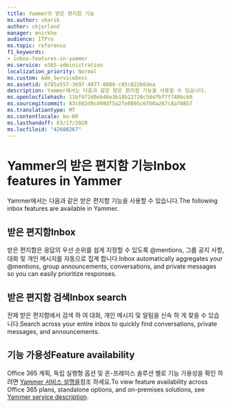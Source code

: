 ```yaml
---
title: Yammer의 받은 편지함 기능
ms.author: sharik
author: skjerland
manager: mnirkhe
audience: ITPro
ms.topic: reference
f1_keywords:
- inbox-features-in-yammer
ms.service: o365-administration
localization_priority: Normal
ms.custom: Adm_ServiceDesc
ms.assetid: b785a557-3697-4077-8008-c85c822b6dea
description: Yammer에서는 다음과 같은 받은 편지함 기능을 사용할 수 있습니다.
ms.openlocfilehash: 11bf4f2d8eb46e3b18b22720c584fbf7f748bc60
ms.sourcegitcommit: 83c602d9c498df5a2fe0095c6fb0a267c8a708b7
ms.translationtype: MT
ms.contentlocale: ko-KR
ms.lasthandoff: 03/17/2020
ms.locfileid: "42688267"
---
```

# <a name="inbox-features-in-yammer"></a><span data-ttu-id="4d318-103">Yammer의 받은 편지함 기능</span><span class="sxs-lookup"><span data-stu-id="4d318-103">Inbox features in Yammer</span></span>

<span data-ttu-id="4d318-104">Yammer에서는 다음과 같은 받은 편지함 기능을 사용할 수 있습니다.</span><span class="sxs-lookup"><span data-stu-id="4d318-104">The following inbox features are available in Yammer.</span></span>
  
## <a name="inbox"></a><span data-ttu-id="4d318-105">받은 편지함</span><span class="sxs-lookup"><span data-stu-id="4d318-105">Inbox</span></span>

<span data-ttu-id="4d318-106">받은 편지함은 응답의 우선 순위를 쉽게 지정할 수 있도록 @mentions, 그룹 공지 사항, 대화 및 개인 메시지를 자동으로 집계 합니다.</span><span class="sxs-lookup"><span data-stu-id="4d318-106">Inbox automatically aggregates your @mentions, group announcements, conversations, and private messages so you can easily prioritize responses.</span></span>
  
## <a name="inbox-search"></a><span data-ttu-id="4d318-107">받은 편지함 검색</span><span class="sxs-lookup"><span data-stu-id="4d318-107">Inbox search</span></span>

<span data-ttu-id="4d318-108">전체 받은 편지함에서 검색 하 여 대화, 개인 메시지 및 알림을 신속 하 게 찾을 수 있습니다.</span><span class="sxs-lookup"><span data-stu-id="4d318-108">Search across your entire inbox to quickly find conversations, private messages, and announcements.</span></span>
  
## <a name="feature-availability"></a><span data-ttu-id="4d318-109">기능 가용성</span><span class="sxs-lookup"><span data-stu-id="4d318-109">Feature availability</span></span>

<span data-ttu-id="4d318-110">Office 365 계획, 독립 실행형 옵션 및 온-프레미스 솔루션 별로 기능 가용성을 확인 하려면 [Yammer 서비스 설명을](yammer-service-description.md)참조 하세요.</span><span class="sxs-lookup"><span data-stu-id="4d318-110">To view feature availability across Office 365 plans, standalone options, and on-premises solutions, see [Yammer service description](yammer-service-description.md).</span></span>
  

